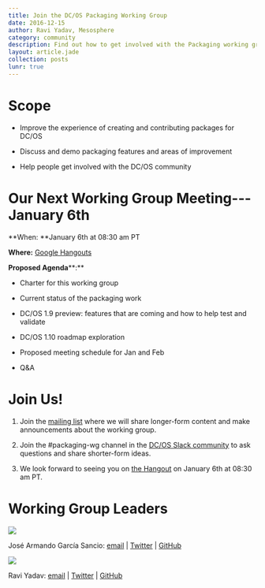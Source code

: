 ```yaml
---
title: Join the DC/OS Packaging Working Group
date: 2016-12-15
author: Ravi Yadav, Mesosphere
category: community
description: Find out how to get involved with the Packaging working group and attend the upcoming meeting on Jan. 6th
layout: article.jade
collection: posts
lunr: true
---
```

# Scope

* Improve the experience of creating and contributing packages for DC/OS

* Discuss and demo packaging features and areas of improvement

* Help people get involved with the DC/OS community

# Our Next Working Group Meeting---January 6th

**When: **January 6th at 08:30 am PT

**Where:** [Google Hangouts](https://hangouts.google.com/hangouts/_/dcos.io/packaging-wg)

**Proposed Agenda****:**

* Charter for this working group

* Current status of the packaging work

* DC/OS 1.9 preview: features that are coming and how to help test and validate

* DC/OS 1.10 roadmap exploration

* Proposed meeting schedule for Jan and Feb

* Q&A

# Join Us!

1. Join the [mailing list](https://groups.google.com/a/dcos.io/forum/#!forum/packaging-wg) where we will share longer-form content and make announcements about the working group.

2. Join the #packaging-wg channel in the [DC/OS Slack community](http://chat.dcos.io/) to ask questions and share shorter-form ideas.

3. We look forward to seeing you on [the Hangout](https://hangouts.google.com/hangouts/_/dcos.io/packaging-wg) on January 6th at 08:30 am PT.

# Working Group Leaders

<img src="/assets/images/blog/2016-12-15_jose.png" size="100"/>

José Armando García Sancio: [email](mailto:jose@mesosphere.io) | [Twitter](https://twitter.com/jagsancio) | [GitHub](https://github.com/jsancio)

<img src="/assets/images/blog/2016-12-15_ravi.png" size="100"/>

Ravi Yadav: [email](mailto:ryadav@mesosphere.io) | [Twitter](https://twitter.com/RaaveYadav) | [GitHub](https://github.com/ryadav88)

